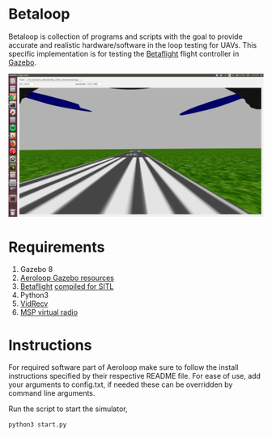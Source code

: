 # Betaloop

Betaloop is collection of programs and scripts with the goal to provide accurate
and realistic hardware/software in the loop testing for UAVs. This specific
implementation is for testing the
[Betaflight](https://github.com/betaflight/betaflight) flight controller in
[Gazebo](http://gazebosim.org/).

![Betaloop](https://raw.githubusercontent.com/Aeroloop/betaloop/master/images/screenshot.png)
# Requirements

1. Gazebo 8 
2. [Aeroloop Gazebo resources](https://github.com/Aeroloop/aeroloop_gazebo)
2. [Betaflight](https://github.com/betaflight/betaflight) [compiled for
   SITL](https://github.com/betaflight/betaflight/tree/master/src/main/target/SITL)
3. Python3
4. [VidRecv](https://github.com/Aeroloop/vidrecv)
5. [MSP virtual radio](https://github.com/Aeroloop/msp_virtualradio) 

# Instructions
For required software part of Aeroloop make sure to follow the install
instructions specified by their respective README file.
For ease of use, add your arguments to config.txt, if needed these can be
overridden by command line arguments. 

Run the script to start the simulator,
```
python3 start.py
```
